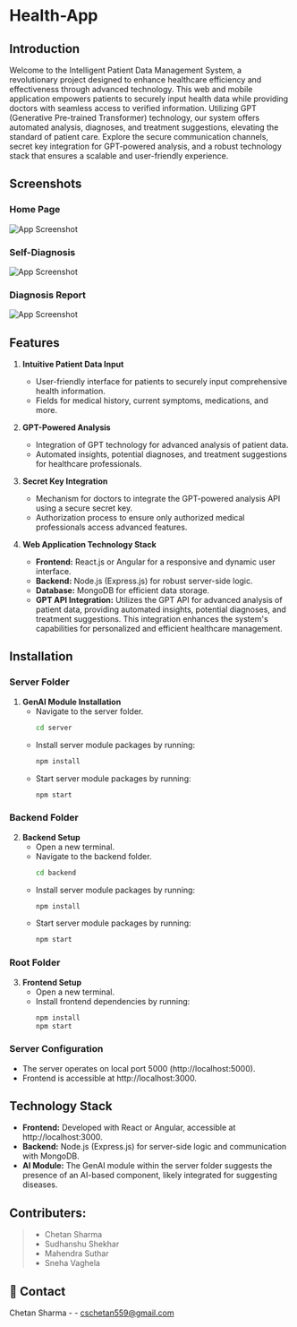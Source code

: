 # Health-App

## Introduction

Welcome to the Intelligent Patient Data Management System, a revolutionary project designed to enhance healthcare efficiency and effectiveness through advanced technology. This web and mobile application empowers patients to securely input health data while providing doctors with seamless access to verified information. Utilizing GPT (Generative Pre-trained Transformer) technology, our system offers automated analysis, diagnoses, and treatment suggestions, elevating the standard of patient care. Explore the secure communication channels, secret key integration for GPT-powered analysis, and a robust technology stack that ensures a scalable and user-friendly experience.

## Screenshots

### Home Page

![App Screenshot](https://github.com/SutharMahendra/FCC-HTML-CSS/blob/main/imges/1.jpg?raw=true)

### Self-Diagnosis

![App Screenshot](https://github.com/SutharMahendra/FCC-HTML-CSS/blob/main/imges/2.jpg?raw=true)

### Diagnosis Report

![App Screenshot](https://github.com/SutharMahendra/FCC-HTML-CSS/blob/main/imges/4.jpg?raw=true)

## Features

1. **Intuitive Patient Data Input**

   - User-friendly interface for patients to securely input comprehensive health information.
   - Fields for medical history, current symptoms, medications, and more.

2. **GPT-Powered Analysis**

   - Integration of GPT technology for advanced analysis of patient data.
   - Automated insights, potential diagnoses, and treatment suggestions for healthcare professionals.

3. **Secret Key Integration**

   - Mechanism for doctors to integrate the GPT-powered analysis API using a secure secret key.
   - Authorization process to ensure only authorized medical professionals access advanced features.

4. **Web Application Technology Stack**
   - **Frontend:** React.js or Angular for a responsive and dynamic user interface.
   - **Backend:** Node.js (Express.js) for robust server-side logic.
   - **Database:** MongoDB for efficient data storage.
   - **GPT API Integration:** Utilizes the GPT API for advanced analysis of patient data, providing automated insights, potential diagnoses, and treatment suggestions. This integration enhances the system's capabilities for personalized and efficient healthcare management.

## Installation

### Server Folder

1. **GenAI Module Installation**
   - Navigate to the server folder.
     ```bash
     cd server
     ```
   - Install server module packages by running:
     ```bash
     npm install
     ```
   - Start server module packages by running:
     ```bash
     npm start
     ```

### Backend Folder

2. **Backend Setup**
   - Open a new terminal.
   - Navigate to the backend folder.
     ```bash
     cd backend
     ```
   - Install server module packages by running:
     ```bash
     npm install
     ```
   - Start server module packages by running:
     ```bash
     npm start
     ```

### Root Folder

3. **Frontend Setup**
   - Open a new terminal.
   - Install frontend dependencies by running:
     ```bash
     npm install
     npm start
     ```

### Server Configuration

- The server operates on local port 5000 (http://localhost:5000).
- Frontend is accessible at http://localhost:3000.

## Technology Stack

- **Frontend:** Developed with React or Angular, accessible at http://localhost:3000.
- **Backend:** Node.js (Express.js) for server-side logic and communication with MongoDB.
- **AI Module:** The GenAI module within the server folder suggests the presence of an AI-based component, likely integrated for suggesting diseases.

## Contributers:

> - Chetan Sharma
> - Sudhanshu Shekhar
> - Mahendra Suthar
> - Sneha Vaghela

## :handshake: Contact

Chetan Sharma - - cschetan559@gmail.com
